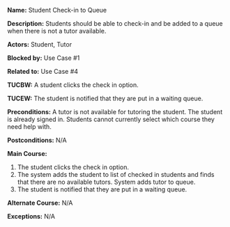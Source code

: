 **Name:** Student Check-in to Queue

**Description:** Students should be able to check-in and be added to a queue when there is not a tutor available.

**Actors:** Student, Tutor

**Blocked by:** Use Case #1

**Related to:** Use Case #4

**TUCBW:** A student clicks the check in option.

**TUCEW:** The student is notified that they are put in a waiting queue.

**Preconditions:** A tutor is not available for tutoring the student. The student is already signed in. Students cannot currently select which course they need help with.

**Postconditions:** N/A

**Main Course:**

1) The student clicks the check in option.
2) The system adds the student to list of checked in students and finds that there are no available tutors. System adds tutor to queue.
3) The student is notified that they are put in a waiting queue.

**Alternate Course:** N/A

**Exceptions:** N/A
